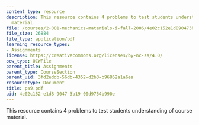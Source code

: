 ```yaml
---
content_type: resource
description: This resource contains 4 problems to test students understanding of course
  material.
file: /courses/2-001-mechanics-materials-i-fall-2006/4e02c152e1d890473b1900d9754b990e_ps9.pdf
file_size: 26884
file_type: application/pdf
learning_resource_types:
- Assignments
license: https://creativecommons.org/licenses/by-nc-sa/4.0/
ocw_type: OCWFile
parent_title: Assignments
parent_type: CourseSection
parent_uid: 3fd2eddb-56db-4352-d2b3-b96862a1a6ea
resourcetype: Document
title: ps9.pdf
uid: 4e02c152-e1d8-9047-3b19-00d9754b990e
---
```

This resource contains 4 problems to test students understanding of course material.
